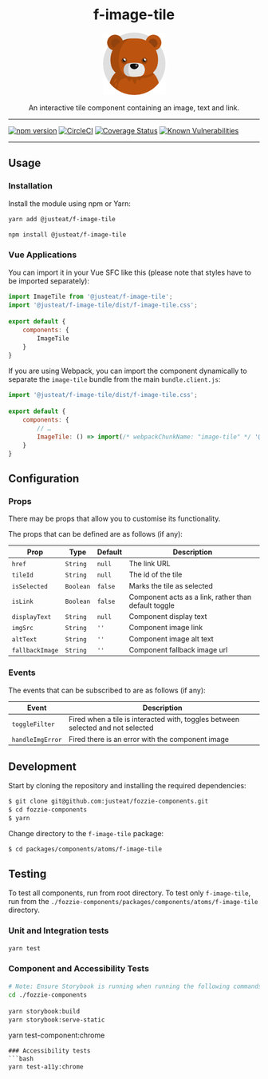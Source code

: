 <div align="center">

# f-image-tile

<img width="125" alt="Fozzie Bear" src="../../../../bear.png" />

An interactive tile component containing an image, text and link.


</div>

---

[![npm version](https://badge.fury.io/js/%40justeat%2Ff-image-tile.svg)](https://badge.fury.io/js/%40justeat%2Ff-image-tile)
[![CircleCI](https://circleci.com/gh/justeat/fozzie-components.svg?style=svg)](https://circleci.com/gh/justeat/workflows/fozzie-components)
[![Coverage Status](https://coveralls.io/repos/github/justeat/f-image-tile/badge.svg)](https://coveralls.io/github/justeat/f-image-tile)
[![Known Vulnerabilities](https://snyk.io/test/github/justeat/f-image-tile/badge.svg?targetFile=package.json)](https://snyk.io/test/github/justeat/f-image-tile?targetFile=package.json)

---

## Usage

### Installation

Install the module using npm or Yarn:

```sh
yarn add @justeat/f-image-tile
```

```sh
npm install @justeat/f-image-tile
```



### Vue Applications

You can import it in your Vue SFC like this (please note that styles have to be imported separately):

```js
import ImageTile from '@justeat/f-image-tile';
import '@justeat/f-image-tile/dist/f-image-tile.css';

export default {
    components: {
        ImageTile
    }
}
```

If you are using Webpack, you can import the component dynamically to separate the `image-tile` bundle from the main `bundle.client.js`:

```js
import '@justeat/f-image-tile/dist/f-image-tile.css';

export default {
    components: {
        // …
        ImageTile: () => import(/* webpackChunkName: "image-tile" */ '@justeat/f-image-tile')
    }
}
```

## Configuration

### Props

There may be props that allow you to customise its functionality.

The props that can be defined are as follows (if any):

| Prop  | Type  | Default | Description |
| ----- | ----- | ------- | ----------- |
| `href` | `String` | `null` | The link URL |
| `tileId` | `String` | `null` | The id of the tile | 
| `isSelected` | `Boolean` | `false` | Marks the tile as selected |
| `isLink` | `Boolean` | `false` | Component acts as a link, rather than default toggle | 
| `displayText` | `String` | `null` | Component display text | 
| `imgSrc` | `String` | `''` | Component image link | 
| `altText` | `String` | `''` | Component image alt text | 
| `fallbackImage` | `String` | `''` | Component fallback image url

### Events

The events that can be subscribed to are as follows (if any):

| Event | Description |
| ----- | ----------- |
| `toggleFilter` | Fired when a tile is interacted with, toggles between selected and not selected | 
| `handleImgError` |  Fired there is an error with the component image |

## Development

Start by cloning the repository and installing the required dependencies:

```sh
$ git clone git@github.com:justeat/fozzie-components.git
$ cd fozzie-components
$ yarn
```

Change directory to the `f-image-tile` package:

```sh
$ cd packages/components/atoms/f-image-tile
```

## Testing

To test all components, run from root directory.
To test only `f-image-tile`, run from the `./fozzie-components/packages/components/atoms/f-image-tile` directory.

### Unit and Integration tests

```sh
yarn test
```

### Component and Accessibility Tests

```bash
# Note: Ensure Storybook is running when running the following commands
cd ./fozzie-components

yarn storybook:build
yarn storybook:serve-static
```

yarn test-component:chrome
```
### Accessibility tests
```bash
yarn test-a11y:chrome
```


